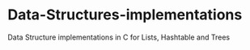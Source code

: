 # Data-Structures-implementations
Data Structure implementations in C for Lists, Hashtable and Trees
